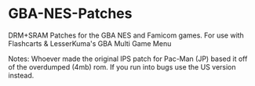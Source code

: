 # GBA-NES-Patches
DRM+SRAM Patches for the GBA NES and Famicom games. For use with Flashcarts & LesserKuma's GBA Multi Game Menu

Notes: 
Whoever made the original IPS patch for Pac-Man (JP) based it off of the overdumped (4mb) rom. If you run into bugs use the US version instead.
